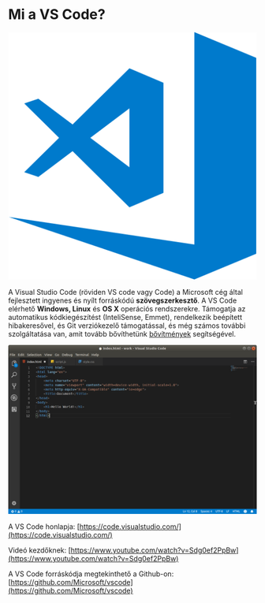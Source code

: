 # Mi a VS Code?

![](../.gitbook/assets/codelogo.png)

A Visual Studio Code \(röviden VS code vagy Code\) a Microsoft cég által fejlesztett ingyenes és nyílt forráskódú **szövegszerkesztő**. A VS Code elérhető **Windows, Linux** és **OS X** operációs rendszerekre. Támogatja az automatikus kódkiegészítést \(InteliSense, Emmet\), rendelkezik beépített hibakeresővel, és Git verziókezelő támogatással, és még számos további szolgáltatása van, amit tovább bővíthetünk [bővítmények](https://marketplace.visualstudio.com/VSCode) segítségével.

![A VS Code felhaszn&#xE1;l&#xF3;i fel&#xFC;lete.](../.gitbook/assets/codeshoot.png)

A VS Code honlapja: [https://code.visualstudio.com/](https://code.visualstudio.com/)

Videó kezdőknek: [https://www.youtube.com/watch?v=Sdg0ef2PpBw](https://www.youtube.com/watch?v=Sdg0ef2PpBw)

A VS Code forráskódja megtekinthető a Github-on: [https://github.com/Microsoft/vscode](https://github.com/Microsoft/vscode)

